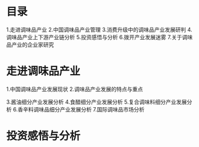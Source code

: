 # 目录
1.走进调味品产业
2.中国调味品产业管理
3.消费升级中的调味品产业发展研判
4.调味品产业上下游产业链分析
5.投资感悟与分析
6.拨开产业发展迷雾
7.关于调味品产业的企业家研究

# 走进调味品产业
1.中国调味品产业发展现状
2.调味品产业发展的特点与重点

3.酱油细分产业发展分析
4.食醋细分产业发展分析
5.复合调味料细分产业发展分析
6.香辛料调味品细分产业发展分析
7.国际调味品市场分析

# 投资感悟与分析

